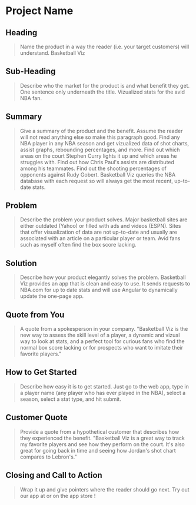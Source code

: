 # Project Name #

<!-- 
> This material was originally posted [here](http://www.quora.com/What-is-Amazons-approach-to-product-development-and-product-management). It is reproduced here for posterities sake.

There is an approach called "working backwards" that is widely used at Amazon. They work backwards from the customer, rather than starting with an idea for a product and trying to bolt customers onto it. While working backwards can be applied to any specific product decision, using this approach is especially important when developing new products or features.

For new initiatives a product manager typically starts by writing an internal press release announcing the finished product. The target audience for the press release is the new/updated product's customers, which can be retail customers or internal users of a tool or technology. Internal press releases are centered around the customer problem, how current solutions (internal or external) fail, and how the new product will blow away existing solutions.

If the benefits listed don't sound very interesting or exciting to customers, then perhaps they're not (and shouldn't be built). Instead, the product manager should keep iterating on the press release until they've come up with benefits that actually sound like benefits. Iterating on a press release is a lot less expensive than iterating on the product itself (and quicker!).

If the press release is more than a page and a half, it is probably too long. Keep it simple. 3-4 sentences for most paragraphs. Cut out the fat. Don't make it into a spec. You can accompany the press release with a FAQ that answers all of the other business or execution questions so the press release can stay focused on what the customer gets. My rule of thumb is that if the press release is hard to write, then the product is probably going to suck. Keep working at it until the outline for each paragraph flows. 

Oh, and I also like to write press-releases in what I call "Oprah-speak" for mainstream consumer products. Imagine you're sitting on Oprah's couch and have just explained the product to her, and then you listen as she explains it to her audience. That's "Oprah-speak", not "Geek-speak".

Once the project moves into development, the press release can be used as a touchstone; a guiding light. The product team can ask themselves, "Are we building what is in the press release?" If they find they're spending time building things that aren't in the press release (overbuilding), they need to ask themselves why. This keeps product development focused on achieving the customer benefits and not building extraneous stuff that takes longer to build, takes resources to maintain, and doesn't provide real customer benefit (at least not enough to warrant inclusion in the press release).
 -->
 
## Heading ##
  > Name the product in a way the reader (i.e. your target customers) will understand.
  Basketball Viz

## Sub-Heading ##
  > Describe who the market for the product is and what benefit they get. One sentence only underneath the title.
  Vizualized stats for the avid NBA fan.
## Summary ##
  > Give a summary of the product and the benefit. Assume the reader will not read anything else so make this paragraph good.
  Find any NBA player in any NBA season and get vizualized data of shot charts, assist graphs, rebounding percentages, and more.  Find out which areas on the court Stephen Curry lights it up and which areas he struggles with.  Find out how Chris Paul's assists are distributed among his teammates.  Find out the shooting percentages of opponents against Rudy Gobert.  Basketball Viz queries the NBA database with each request so will always get the most recent, up-to-date stats.
## Problem ##
  > Describe the problem your product solves.
  Major basketball sites are either outdated (Yahoo) or filled with ads and videos (ESPN).  Sites that offer visualization of data are not up-to-date and usually are associated with an article on a particular player or team.  Avid fans such as myself often find the box score lacking.
## Solution ##
  > Describe how your product elegantly solves the problem.
  Basketball Viz provides an app that is clean and easy to use.  It sends requests to NBA.com for up to date stats and will use Angular to dynamically update the one-page app.
## Quote from You ##
  > A quote from a spokesperson in your company.
  "Basketball Viz is the new way to assess the skill level of a player, a dynamic and vizual way to look at stats, and a perfect tool for curious fans who find the normal box score lacking or for prospects who want to imitate their favorite players."
## How to Get Started ##
  > Describe how easy it is to get started.
  Just go to the web app, type in a player name (any player who has ever played in the NBA), select a season, select a stat type, and hit submit.
## Customer Quote ##
  > Provide a quote from a hypothetical customer that describes how they experienced the benefit.
  "Basketball Viz is a great way to track my favorite players and see how they perform on the court.  It's also great for going back in time and seeing how Jordan's shot chart compares to Lebron's."
## Closing and Call to Action ##
  > Wrap it up and give pointers where the reader should go next.
  Try out our app at <website> or on the app store <link>!  
